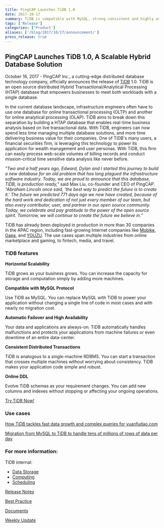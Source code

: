 ```yaml
---
title: PingCAP Launches TiDB 1.0
date: 2017-10-17
summary: TiDB is compatible with MySQL, strong consistent and highly available.
tags: ['Release']
categories: ['Product']
aliases: ['/blog/2017/10/17/announcement/']
press_release: true
---
```


## PingCAP Launches TiDB 1.0, A Scalable Hybrid Database Solution

October 16, 2017 - PingCAP Inc., a cutting-edge distributed database technology company, officially announces the release of [TiDB](https://github.com/pingcap/tidb) 1.0. TiDB is an open source distributed Hybrid Transactional/Analytical Processing (HTAP) database that empowers businesses to meet both workloads with a single database.

In the current database landscape, infrastructure engineers often have to use one database for online transactional processing (OLTP) and another for online analytical processing (OLAP). TiDB aims to break down this separation by building a HTAP database that enables real-time business analysis based on live transactional data. With TiDB, engineers can now spend less time managing multiple database solutions, and more time delivering business value for their companies. One of TiDB's many users, a financial securities firm, is leveraging this technology to power its application for wealth management and user personas. With TiDB, this firm can easily process web-scale volumes of billing records and conduct mission-critical time sensitive data analysis like never before.

*"Two and a half years ago, Edward, Dylan and I started this journey to build a new database for an old problem that has long plagued the infrastructure software industry. Today, we are proud to announce that this database, TiDB, is production ready,"* said Max Liu, co-founder and CEO of PingCAP. *“Abraham Lincoln once said, 'the best way to predict the future is to create it.' The future we predicted 771 days ago we now have created, because of the hard work and dedication of not just every member of our team, but also every contributor, user, and partner in our open source community. Today, we celebrate and pay gratitude to the power of the open source spirit. Tomorrow, we will continue to create the future we believe in.”*

TiDB has already been deployed in production in more than 30 companies in the APAC region, including fast-growing Internet companies like [Mobike](https://en.wikipedia.org/wiki/Mobike), [Gaea](http://www.gaea.com/en/), and [YOUZU](http://www.yoozoo.com/aboutEn). The use cases span multiple industries from online marketplace and gaming, to fintech, media, and travel.

### TiDB features

**Horizontal Scalability**

TiDB grows as your business grows. You can increase the capacity for storage and computation simply by adding more machines.

**Compatible with MySQL Protocol**

Use TiDB as MySQL. You can replace MySQL with TiDB to power your application without changing a single line of code in most cases and with nearly no migration cost.

**Automatic Failover and High Availability**

Your data and applications are always-on. TiDB automatically handles malfunctions and protects your applications from machine failures or even downtime of an entire data-center.

**Consistent Distributed Transactions**

TiDB is analogous to a single-machine RDBMS. You can start a transaction that crosses multiple machines without worrying about consistency. TiDB makes your application code simple and robust.

**Online DDL**

Evolve TiDB schemas as your requirement changes. You can add new columns and indexes without stopping or affecting your ongoing operations.

[Try TiDB Now!](https://docs.pingcap.com/tidb/dev/quick-start-with-tidb)

### Use cases

[How TiDB tackles fast data growth and complex queries for yuanfudao.com](https://pingcap.github.io/blog/2017/08/08/tidbforyuanfudao/)

[Migration from MySQL to TiDB to handle tens of millions of rows of data per day](https://pingcap.github.io/blog/2017/05/22/Comparison-between-MySQL-and-TiDB-with-tens-of-millions-of-data-per-day/)

### For more information:

TiDB internal:

- [Data Storage](https://pingcap.github.io/blog/2017/07/11/tidbinternal1/)
- [Computing](https://pingcap.github.io/blog/2017/07/11/tidbinternal2/)
- [Scheduling](https://pingcap.github.io/blog/2017/07/20/tidbinternal3/)

[Release Notes](https://pingcap.com/docs/releases/ga/)

[Best Practice](https://pingcap.github.io/blog/2017/07/24/tidbbestpractice/)

[Documents](https://pingcap.com/docs)

[Weekly Update](https://pingcap.com/weekly/)
